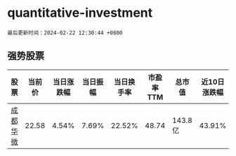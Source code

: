# quantitative-investment

`最后更新时间：2024-02-22 12:30:44 +0800`

## 强势股票

|股票|当前价|当日涨跌幅|当日振幅|当日换手率|市盈率TTM|总市值|近10日涨跌幅|
|----|----|----|----|----|----|----|----|
|[成都华微](https://xueqiu.com/S/SH688709)|22.58|4.54%|7.69%|22.52%|48.74|143.8亿|43.91%|
